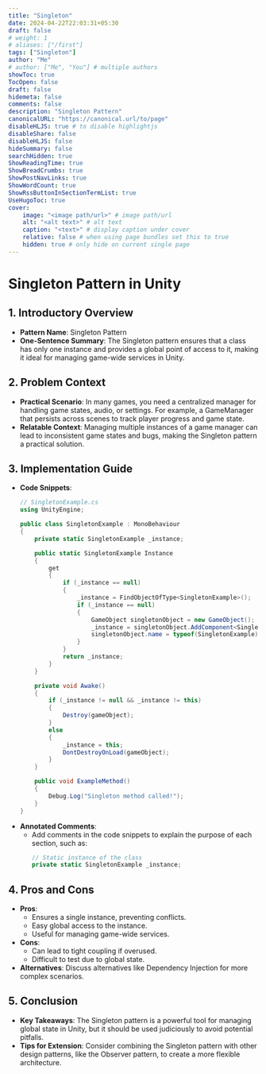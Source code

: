 ```yaml
---
title: "Singleton"
date: 2024-04-22T22:03:31+05:30
draft: false
# weight: 1
# aliases: ["/first"]
tags: ["Singleton"]
author: "Me"
# author: ["Me", "You"] # multiple authors
showToc: true
TocOpen: false
draft: false
hidemeta: false
comments: false
description: "Singleton Pattern"
canonicalURL: "https://canonical.url/to/page"
disableHLJS: true # to disable highlightjs
disableShare: false
disableHLJS: false
hideSummary: false
searchHidden: true
ShowReadingTime: true
ShowBreadCrumbs: true
ShowPostNavLinks: true
ShowWordCount: true
ShowRssButtonInSectionTermList: true
UseHugoToc: true
cover:
    image: "<image path/url>" # image path/url
    alt: "<alt text>" # alt text
    caption: "<text>" # display caption under cover
    relative: false # when using page bundles set this to true
    hidden: true # only hide on current single page
---
```

# Singleton Pattern in Unity

## 1. Introductory Overview
- **Pattern Name**: Singleton Pattern
- **One-Sentence Summary**: The Singleton pattern ensures that a class has only one instance and provides a global point of access to it, making it ideal for managing game-wide services in Unity.
<!-- - **Visual/GIF**: ![Singleton Pattern Diagram](path/to/your/singleton-diagram.png)  
  *(Replace with the actual path to your visual aid)* -->
## 2. Problem Context
- **Practical Scenario**: In many games, you need a centralized manager for handling game states, audio, or settings. For example, a GameManager that persists across scenes to track player progress and game state.
- **Relatable Context**: Managing multiple instances of a game manager can lead to inconsistent game states and bugs, making the Singleton pattern a practical solution.

## 3. Implementation Guide
- **Code Snippets**: 
    ```csharp
    // SingletonExample.cs
    using UnityEngine;

    public class SingletonExample : MonoBehaviour
    {
        private static SingletonExample _instance;

        public static SingletonExample Instance
        {
            get
            {
                if (_instance == null)
                {
                    _instance = FindObjectOfType<SingletonExample>();
                    if (_instance == null)
                    {
                        GameObject singletonObject = new GameObject();
                        _instance = singletonObject.AddComponent<SingletonExample>();
                        singletonObject.name = typeof(SingletonExample).ToString() + " (Singleton)";
                    }
                }
                return _instance;
            }
        }

        private void Awake()
        {
            if (_instance != null && _instance != this)
            {
                Destroy(gameObject);
            }
            else
            {
                _instance = this;
                DontDestroyOnLoad(gameObject);
            }
        }

        public void ExampleMethod()
        {
            Debug.Log("Singleton method called!");
        }
    }
    ```
- **Annotated Comments**: 
    - Add comments in the code snippets to explain the purpose of each section, such as:
        ```csharp
        // Static instance of the class
        private static SingletonExample _instance;
        ```

## 4. Pros and Cons
- **Pros**:
    - Ensures a single instance, preventing conflicts.
    - Easy global access to the instance.
    - Useful for managing game-wide services.
- **Cons**:
    - Can lead to tight coupling if overused.
    - Difficult to test due to global state.
- **Alternatives**: Discuss alternatives like Dependency Injection for more complex scenarios.

## 5. Conclusion
- **Key Takeaways**: The Singleton pattern is a powerful tool for managing global state in Unity, but it should be used judiciously to avoid potential pitfalls.
- **Tips for Extension**: Consider combining the Singleton pattern with other design patterns, like the Observer pattern, to create a more flexible architecture.
